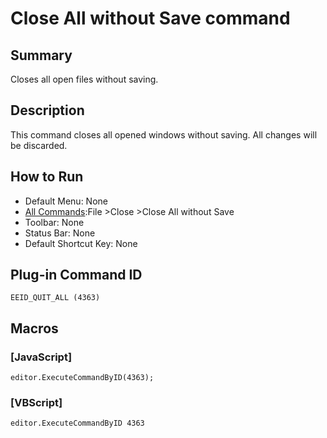 # Close All without Save command

## Summary

Closes all open files without saving.

## Description

This command closes all opened windows without saving. All changes will be discarded.

## How to Run

- Default Menu: None
- [All Commands](../tools/all_commands):File \>Close
\>Close All without Save
- Toolbar: None
- Status Bar: None
- Default Shortcut Key: None

## Plug-in Command ID

```
EEID_QUIT_ALL (4363)```

## Macros

### \[JavaScript\]

```
editor.ExecuteCommandByID(4363);
```

### \[VBScript\]

```
editor.ExecuteCommandByID 4363
```
